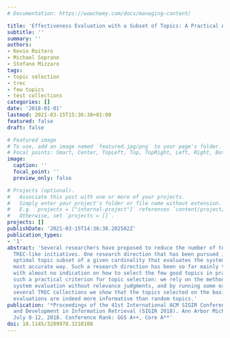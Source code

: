 ```yaml
---
# Documentation: https://wowchemy.com/docs/managing-content/

title: 'Effectiveness Evaluation with a Subset of Topics: A Practical Approach'
subtitle: ''
summary: ''
authors:
- Kevin Roitero
- Michael Soprano
- Stefano Mizzaro
tags:
- topic selection
- trec
- few topics
- test collections
categories: []
date: '2018-01-01'
lastmod: 2021-03-15T15:36:38+01:00
featured: false
draft: false

# Featured image
# To use, add an image named `featured.jpg/png` to your page's folder.
# Focal points: Smart, Center, TopLeft, Top, TopRight, Left, Right, BottomLeft, Bottom, BottomRight.
image:
  caption: ''
  focal_point: ''
  preview_only: false

# Projects (optional).
#   Associate this post with one or more of your projects.
#   Simply enter your project's folder or file name without extension.
#   E.g. `projects = ["internal-project"]` references `content/project/deep-learning/index.md`.
#   Otherwise, set `projects = []`.
projects: []
publishDate: '2021-03-15T14:36:38.202502Z'
publication_types:
- '1'
abstract: 'Several researchers have proposed to reduce the number of topics used in
  TREC-like initiatives. One research direction that has been pursued is what is the
  optimal topic subset of a given cardinality that evaluates the systems/runs in the
  most accurate way. Such a research direction has been so far mainly theoretical,
  with almost no indication on how to select the few good topics in practice. We propose
  such a practical criterion for topic selection: we rely on the methods for automatic
  system evaluation without relevance judgments, and by running some experiments on
  several TREC collections we show that the topics selected on the basis of those
  evaluations are indeed more informative than random topics.'
publication: '*Proceedings of the 41st International ACM SIGIR Conference on Research
  and Development in Information Retrieval (SIGIR 2018). Ann Arbor Michigan, U.S.A,
  July 8-12, 2018. Conference Rank: GGS A++, Core A**'
doi: 10.1145/3209978.3210108
---
```

